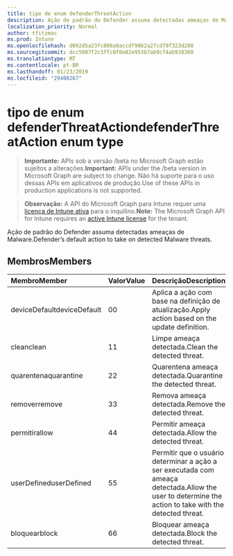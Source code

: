 ```yaml
---
title: tipo de enum defenderThreatAction
description: Ação de padrão do Defender assuma detectadas ameaças de Malware.
localization_priority: Normal
author: tfitzmac
ms.prod: Intune
ms.openlocfilehash: d092d5a23fc006a9accdf9062a27cd79f323d208
ms.sourcegitcommit: dcc5907f2c3ffc0f0e82e953b7ab9cf4ab938360
ms.translationtype: MT
ms.contentlocale: pt-BR
ms.lasthandoff: 01/23/2019
ms.locfileid: "29400267"
---
```

# <a name="defenderthreataction-enum-type"></a><span data-ttu-id="b8f80-103">tipo de enum defenderThreatAction</span><span class="sxs-lookup"><span data-stu-id="b8f80-103">defenderThreatAction enum type</span></span>

> <span data-ttu-id="b8f80-104">**Importante:** APIs sob a versão /beta no Microsoft Graph estão sujeitos a alterações.</span><span class="sxs-lookup"><span data-stu-id="b8f80-104">**Important:** APIs under the /beta version in Microsoft Graph are subject to change.</span></span> <span data-ttu-id="b8f80-105">Não há suporte para o uso dessas APIs em aplicativos de produção.</span><span class="sxs-lookup"><span data-stu-id="b8f80-105">Use of these APIs in production applications is not supported.</span></span>

> <span data-ttu-id="b8f80-106">**Observação:** A API do Microsoft Graph para Intune requer uma [licença de Intune ativa](https://go.microsoft.com/fwlink/?linkid=839381) para o inquilino.</span><span class="sxs-lookup"><span data-stu-id="b8f80-106">**Note:** The Microsoft Graph API for Intune requires an [active Intune license](https://go.microsoft.com/fwlink/?linkid=839381) for the tenant.</span></span>

<span data-ttu-id="b8f80-107">Ação de padrão do Defender assuma detectadas ameaças de Malware.</span><span class="sxs-lookup"><span data-stu-id="b8f80-107">Defender’s default action to take on detected Malware threats.</span></span>

## <a name="members"></a><span data-ttu-id="b8f80-108">Membros</span><span class="sxs-lookup"><span data-stu-id="b8f80-108">Members</span></span>
|<span data-ttu-id="b8f80-109">Membro</span><span class="sxs-lookup"><span data-stu-id="b8f80-109">Member</span></span>|<span data-ttu-id="b8f80-110">Valor</span><span class="sxs-lookup"><span data-stu-id="b8f80-110">Value</span></span>|<span data-ttu-id="b8f80-111">Descrição</span><span class="sxs-lookup"><span data-stu-id="b8f80-111">Description</span></span>|
|:---|:---|:---|
|<span data-ttu-id="b8f80-112">deviceDefault</span><span class="sxs-lookup"><span data-stu-id="b8f80-112">deviceDefault</span></span>|<span data-ttu-id="b8f80-113">0</span><span class="sxs-lookup"><span data-stu-id="b8f80-113">0</span></span>|<span data-ttu-id="b8f80-114">Aplica a ação com base na definição de atualização.</span><span class="sxs-lookup"><span data-stu-id="b8f80-114">Apply action based on the update definition.</span></span>|
|<span data-ttu-id="b8f80-115">clean</span><span class="sxs-lookup"><span data-stu-id="b8f80-115">clean</span></span>|<span data-ttu-id="b8f80-116">1</span><span class="sxs-lookup"><span data-stu-id="b8f80-116">1</span></span>|<span data-ttu-id="b8f80-117">Limpe ameaça detectada.</span><span class="sxs-lookup"><span data-stu-id="b8f80-117">Clean the detected threat.</span></span>|
|<span data-ttu-id="b8f80-118">quarentena</span><span class="sxs-lookup"><span data-stu-id="b8f80-118">quarantine</span></span>|<span data-ttu-id="b8f80-119">2</span><span class="sxs-lookup"><span data-stu-id="b8f80-119">2</span></span>|<span data-ttu-id="b8f80-120">Quarentena ameaça detectada.</span><span class="sxs-lookup"><span data-stu-id="b8f80-120">Quarantine the detected threat.</span></span>|
|<span data-ttu-id="b8f80-121">remover</span><span class="sxs-lookup"><span data-stu-id="b8f80-121">remove</span></span>|<span data-ttu-id="b8f80-122">3</span><span class="sxs-lookup"><span data-stu-id="b8f80-122">3</span></span>|<span data-ttu-id="b8f80-123">Remova ameaça detectada.</span><span class="sxs-lookup"><span data-stu-id="b8f80-123">Remove the detected threat.</span></span>|
|<span data-ttu-id="b8f80-124">permitir</span><span class="sxs-lookup"><span data-stu-id="b8f80-124">allow</span></span>|<span data-ttu-id="b8f80-125">4</span><span class="sxs-lookup"><span data-stu-id="b8f80-125">4</span></span>|<span data-ttu-id="b8f80-126">Permitir ameaça detectada.</span><span class="sxs-lookup"><span data-stu-id="b8f80-126">Allow the detected threat.</span></span>|
|<span data-ttu-id="b8f80-127">userDefined</span><span class="sxs-lookup"><span data-stu-id="b8f80-127">userDefined</span></span>|<span data-ttu-id="b8f80-128">5</span><span class="sxs-lookup"><span data-stu-id="b8f80-128">5</span></span>|<span data-ttu-id="b8f80-129">Permitir que o usuário determinar a ação a ser executada com ameaça detectada.</span><span class="sxs-lookup"><span data-stu-id="b8f80-129">Allow the user to determine the action to take with the detected threat.</span></span>|
|<span data-ttu-id="b8f80-130">bloquear</span><span class="sxs-lookup"><span data-stu-id="b8f80-130">block</span></span>|<span data-ttu-id="b8f80-131">6</span><span class="sxs-lookup"><span data-stu-id="b8f80-131">6</span></span>|<span data-ttu-id="b8f80-132">Bloquear ameaça detectada.</span><span class="sxs-lookup"><span data-stu-id="b8f80-132">Block the detected threat.</span></span>|




